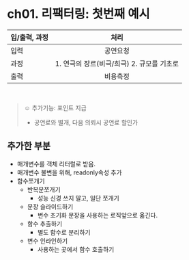 # ch01. 리팩터링: 첫번째 예시

| 입/출력, 과정 |                    처리                    |
| ------------- | :----------------------------------------: |
| 입력          |                  공연요청                  |
| 과정          | 1. 연극의 장르(비극/희극) 2. 규모를 기초로 |
| 출력          |                  비용측정                  |

<br/>

> ☺ 추가기능: 포인트 지급
>
> - 공연료와 별개, 다음 의뢰시 공연료 할인가

## 추가한 부분

- 매개변수를 객체 리터럴로 받음.
- 매개변수 불변을 위해, readonly속성 추가
- 함수쪼개기
  - 반복문쪼개기
    - 성능 신경 쓰지 말고, 일단 쪼개기
  - 문장 슬라이드하기
    - 변수 초기화 문장을 사용하는 로직앞으로 옮긴다.
  - 함수 추출하기
    - 별도 함수로 분리하기
  - 변수 인라인하기
    - 사용하는 곳에서 함수 호출하기
